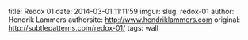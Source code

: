title: Redox 01
date: 2014-03-01 11:11:59
imgur: 
slug: redox-01
author: Hendrik Lammers
authorsite: http://www.hendriklammers.com
original: http://subtlepatterns.com/redox-01/
tags: wall
